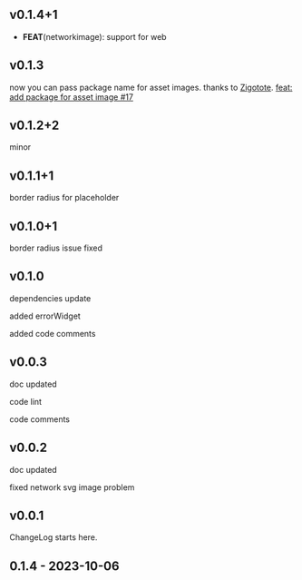 ## v0.1.4+1
- **FEAT**(networkimage): support for web

## v0.1.3
now you can pass package name for asset images. thanks to [Zigotote](https://github.com/Zigotote).
[feat: add package for asset image #17](https://github.com/ishafiul/flutter_img/issues/17)

## v0.1.2+2
minor

## v0.1.1+1
border radius for placeholder

## v0.1.0+1
border radius issue fixed

## v0.1.0
dependencies update

added errorWidget

added code comments

## v0.0.3
doc updated

code lint

code comments

## v0.0.2
doc updated

fixed network svg image problem

## v0.0.1
ChangeLog starts here.

## 0.1.4 - 2023-10-06
